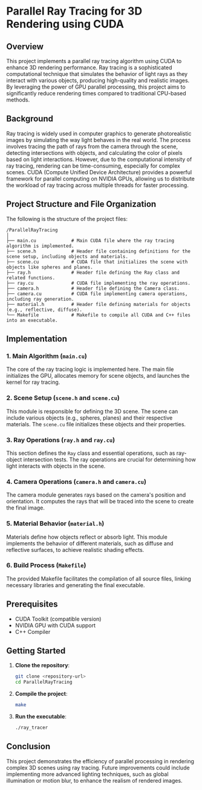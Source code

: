 

# Parallel Ray Tracing for 3D Rendering using CUDA

## Overview

This project implements a parallel ray tracing algorithm using CUDA to enhance 3D rendering performance. Ray tracing is a sophisticated computational technique that simulates the behavior of light rays as they interact with various objects, producing high-quality and realistic images. By leveraging the power of GPU parallel processing, this project aims to significantly reduce rendering times compared to traditional CPU-based methods.

## Background

Ray tracing is widely used in computer graphics to generate photorealistic images by simulating the way light behaves in the real world. The process involves tracing the path of rays from the camera through the scene, detecting intersections with objects, and calculating the color of pixels based on light interactions. However, due to the computational intensity of ray tracing, rendering can be time-consuming, especially for complex scenes. CUDA (Compute Unified Device Architecture) provides a powerful framework for parallel computing on NVIDIA GPUs, allowing us to distribute the workload of ray tracing across multiple threads for faster processing.

## Project Structure and File Organization

The following is the structure of the project files:

```
/ParallelRayTracing
│
├── main.cu             # Main CUDA file where the ray tracing algorithm is implemented.
├── scene.h             # Header file containing definitions for the scene setup, including objects and materials.
├── scene.cu            # CUDA file that initializes the scene with objects like spheres and planes.
├── ray.h               # Header file defining the Ray class and related functions.
├── ray.cu              # CUDA file implementing the ray operations.
├── camera.h            # Header file defining the Camera class.
├── camera.cu           # CUDA file implementing camera operations, including ray generation.
├── material.h          # Header file defining materials for objects (e.g., reflective, diffuse).
└── Makefile            # Makefile to compile all CUDA and C++ files into an executable.
```

## Implementation

### 1. Main Algorithm (`main.cu`)
The core of the ray tracing logic is implemented here. The main file initializes the GPU, allocates memory for scene objects, and launches the kernel for ray tracing.

### 2. Scene Setup (`scene.h` and `scene.cu`)
This module is responsible for defining the 3D scene. The scene can include various objects (e.g., spheres, planes) and their respective materials. The `scene.cu` file initializes these objects and their properties.

### 3. Ray Operations (`ray.h` and `ray.cu`)
This section defines the `Ray` class and essential operations, such as ray-object intersection tests. The ray operations are crucial for determining how light interacts with objects in the scene.

### 4. Camera Operations (`camera.h` and `camera.cu`)
The camera module generates rays based on the camera's position and orientation. It computes the rays that will be traced into the scene to create the final image.

### 5. Material Behavior (`material.h`)
Materials define how objects reflect or absorb light. This module implements the behavior of different materials, such as diffuse and reflective surfaces, to achieve realistic shading effects.

### 6. Build Process (`Makefile`)
The provided Makefile facilitates the compilation of all source files, linking necessary libraries and generating the final executable.

## Prerequisites

- CUDA Toolkit (compatible version)
- NVIDIA GPU with CUDA support
- C++ Compiler

## Getting Started

1. **Clone the repository**:
   ```bash
   git clone <repository-url>
   cd ParallelRayTracing
   ```

2. **Compile the project**:
   ```bash
   make
   ```

3. **Run the executable**:
   ```bash
   ./ray_tracer
   ```

## Conclusion

This project demonstrates the efficiency of parallel processing in rendering complex 3D scenes using ray tracing. Future improvements could include implementing more advanced lighting techniques, such as global illumination or motion blur, to enhance the realism of rendered images.


